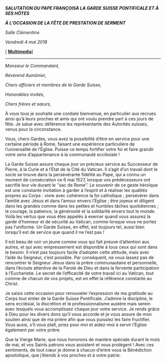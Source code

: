 ***SALUTATION DU PAPE FRANÇOIS******À LA GARDE SUISSE PONTIFICALE ET À SES HÔTES***

***À L'OCCASION DE LA FÊTE DE PRESTATION DE SERMENT***

*Salle Clémentine*

*Vendredi 4 mai 2018*

\[ **[Multimedia](http://w2.vatican.va/content/francesco/fr/events/event.dir.html/content/vaticanevents/fr/2018/5/4/guardie-svizzere.html)**\]

* * *

*Monsieur le Commandant,*

*Révérend Aumônier,*

*Chers officiers et membres de la Garde Suisse,*

*Honorables invités,*

*Chers frères et sœurs,*

À vous tous je souhaite une cordiale bienvenue, en particulier aux recrues ainsi qu’à leurs proches et amis qui ont voulu prendre part à ces jours de fête. Je salue avec déférence les représentants des Autorités suisses, venus pour la circonstance.

Vous, chers Gardes, vous avez la possibilité d’être en service pour une certaine période à Rome, faisant une expérience particulière de l’universalité de l’Église. Puisse ce temps fortifier votre foi et faire grandir votre sens d’appartenance à la communauté ecclésiale !

La Garde Suisse assure chaque jour un précieux service au Successeur de Pierre, à la Curie et à l’État de la Cité du Vatican. Il s’agit d’un travail dont le socle se trouve dans la persévérante fidélité au Pape, qui a connu un moment de consécration ce 6 mai 1527, lorsque vos prédécesseurs ont sacrifié leur vie durant le ‘‘sac de Rome’’. Le souvenir de ce geste héroïque est une constante invitation à garder à l’esprit et à réaliser les qualités propres au Corps : vivre avec cohérence la foi catholique ; persévérer dans l’amitié avec Jésus et dans l’amour envers l’Église ; être joyeux et diligent dans les grandes comme dans les petites et humbles tâches quotidiennes ; le courage, la patience, la générosité et la solidarité envers tout le monde. Voilà les vertus que vous êtes appelés à exercer quand vous assurez la garde d’honneur et de sécurité au Vatican, comme lorsque vous ne portez pas l’uniforme. Un Garde Suisse, en effet, est toujours tel, aussi bien lorsqu’il est de service que quand il ne l’est pas !

Il est beau de voir un jeune comme vous qui fait preuve d’attention aux autres, et qui avec empressement est disponible à tous ceux qui sont dans le besoin. Il n’est pas toujours facile d’adopter cette attitude, mais avec l’aide du Seigneur, c’est possible. Par conséquent, ne vous lassez pas de rencontrer le Seigneur Jésus dans la prière communautaire et personnelle, dans l’écoute attentive de la Parole de Dieu et dans la fervente participation à l’Eucharistie. Le secret de l’efficacité de votre travail ici au Vatican, tout comme de chacun de vos projets, est en effet la référence constante au Christ.

Je saisis cette occasion pour renouveler l’expression de ma gratitude au Corps tout entier de la Garde Suisse Pontificale. J’admire la discipline, le sens ecclésial, la discrétion et le professionnalisme austère mais serein avec lesquels vous accomplissez chaque jour votre service. Je rends grâce à Dieu pour les divers dons qu’il vous accorde et je vous assure de mon soutien ainsi que de ma prière afin que vous puissiez les faire fructifier. Vous aussi, s’il vous plaît, priez pour moi et aidez-moi à servir l’Église également par votre prière.

Que la Vierge Marie, que nous honorons de manière spéciale durant le mois de mai, et vos Saints patrons vous assistent et vous protègent ! Avec ces sentiments, de tout cœur je donne à chacun d’entre vous la Bénédiction apostolique, que j’étends à vos proches et à votre patrie.